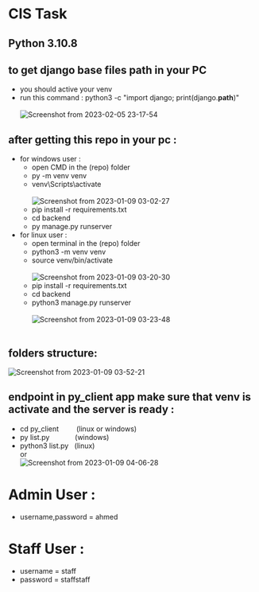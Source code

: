 # CIS Task
## Python 3.10.8
## to get django base files path in your PC
 - you should active your venv
 - run this command : python3 -c "import django; print(django.__path__)"<br><br>
![Screenshot from 2023-02-05 23-17-54](https://user-images.githubusercontent.com/75578565/216847244-d2122e18-17c9-4bbd-873d-702468f4a7db.png)

 
## after getting this repo in your pc :
 - for windows user :
    - open CMD in the (repo) folder
    - py -m venv venv
    - venv\Scripts\activate<br><br>
![Screenshot from 2023-01-09 03-02-27](https://user-images.githubusercontent.com/75578565/211227786-9b6699ac-db89-4b8e-9677-eb83edac4bc6.png)<br>
    - pip install -r requirements.txt
    - cd backend
    - py manage.py runserver   
 - for linux user :
    - open terminal in the (repo) folder
    - python3 -m venv venv
    - source venv/bin/activate <br><br>
![Screenshot from 2023-01-09 03-20-30](https://user-images.githubusercontent.com/75578565/211228495-7b24afa7-dfed-4005-beee-984cce8a5684.png)<br>
    - pip install -r requirements.txt
    - cd backend
    - python3 manage.py runserver<br><br>
![Screenshot from 2023-01-09 03-23-48](https://user-images.githubusercontent.com/75578565/211229438-201d5a6e-b4a6-42c6-ab5d-07d49b843eee.png)
<br><br>
## folders structure:
![Screenshot from 2023-01-09 03-52-21](https://user-images.githubusercontent.com/75578565/211230186-49dadc2d-1ded-45cc-a412-ba92d92bd007.png)
##  endpoint in py_client app make sure that venv is activate and the server is ready :
 - cd py_client &nbsp; &nbsp; &nbsp; &nbsp; (linux or windows)
 - py list.py &nbsp; &nbsp; &nbsp; &nbsp; &nbsp; &nbsp;  (windows)
 - python3 list.py &nbsp; (linux)<br>
 or <br>
 ![Screenshot from 2023-01-09 04-06-28](https://user-images.githubusercontent.com/75578565/211231062-4091a772-1fdb-4392-8446-9a202e00a1e9.png)

# Admin User :
 - username,password = ahmed
# Staff User : 
 - username = staff
 - password = staffstaff


